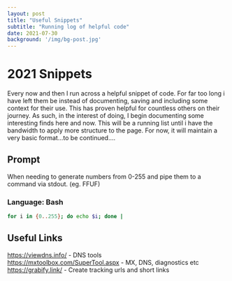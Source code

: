 ```yaml
---
layout: post
title: "Useful Snippets"
subtitle: "Running log of helpful code"
date: 2021-07-30 
background: '/img/bg-post.jpg'
---
```


# 2021 Snippets

Every now and then I run across a helpful snippet of code. For far too long i have left them be instead of documenting, saving and including some context for their use. This has proven helpful for countless others on their journey. As such, in the interest of doing, I begin documenting some interesting finds here and now. This will be a running list until i have the bandwidth to apply more structure to the page. For now, it will maintain a very basic format...to be continued....

## Prompt
When needing to generate numbers from 0-255 and pipe them to a command via stdout. (eg. FFUF)
### Language: Bash
```bash
for i in {0..255}; do echo $i; done |
```

## Useful Links
https://viewdns.info/ - DNS tools<br>
https://mxtoolbox.com/SuperTool.aspx - MX, DNS, diagnostics etc<br>
https://grabify.link/ - Create tracking urls and short links
